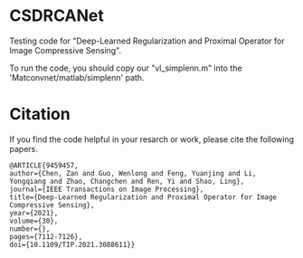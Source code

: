 # CSDRCANet
Testing code for "Deep-Learned Regularization and Proximal Operator for Image Compressive Sensing".

To run the code, you should copy our "vl_simplenn.m" into the 'Matconvnet/matlab/simplenn' path.

# Citation
If you find the code helpful in your resarch or work, please cite the following papers.


```
@ARTICLE{9459457,  
author={Chen, Zan and Guo, Wenlong and Feng, Yuanjing and Li, Yongqiang and Zhao, Changchen and Ren, Yi and Shao, Ling},  
journal={IEEE Transactions on Image Processing},   
title={Deep-Learned Regularization and Proximal Operator for Image Compressive Sensing},   
year={2021},  
volume={30},  
number={},  
pages={7112-7126},  
doi={10.1109/TIP.2021.3088611}}
```
